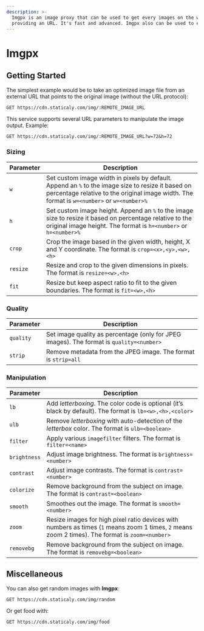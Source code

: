 ```yaml
---
description: >-
  Imgpx is an image proxy that can be used to get every images on the web by
  providing an URL. It's fast and advanced. Imgpx also can be used to edit images on the fly.
---
```


# Imgpx

## Getting Started

The simplest example would be to take an optimized image file from an external URL that points to the original image (without the URL protocol):

```text
GET https://cdn.staticaly.com/img/:REMOTE_IMAGE_URL
```

This service supports several URL parameters to manipulate the image output. Example:

```text
GET https://cdn.staticaly.com/img/:REMOTE_IMAGE_URL?w=72&h=72
```

### Sizing

Parameter | Description
--------- | -----------
`w` | Set custom image width in pixels by default. Append an `%` to the image size to resize it based on percentage relative to the original image width. The format is `w=<number>` or `w=<number>%`
`h` | Set custom image height. Append an `%` to the image size to resize it based on percentage relative to the original image height. The format is `h=<number>` or `h=<number>%`
`crop` | Crop the image based in the given width, height, X and Y coordinate. The format is `crop=<x>,<y>,<w>,<h>`
`resize` | Resize and crop to the given dimensions in pixels. The format is `resize=<w>,<h>`
`fit` | Resize but keep aspect ratio to fit to the given boundaries. The format is `fit=<w>,<h>`

### Quality

Parameter | Description
--------- | -----------
`quality` | Set image quality as percentage (only for JPEG images). The format is `quality=<number>`
`strip` | Remove metadata from the JPEG image. The format is `strip=all`

### Manipulation

Parameter | Description
--------- | -----------
`lb` | Add _letterboxing_. The color code is optional (it’s black by default). The format is `lb=<w>,<h>,<color>`
`ulb` | Remove _letterboxing_ with auto-detection of the _letterbox_ color. The format is `ulb=<boolean>`
`filter` | Apply various `imagefilter` filters. The format is `filter=<name>`
`brightness` | Adjust image brightness. The format is `brightness=<number>`
`contrast` | Adjust image contrasts. The format is `contrast=<number>`
`colorize` | Remove background from the subject on image. The format is `contrast=<boolean>`
`smooth` | Smoothes out the image. The format is `smooth=<number>`
`zoom` | Resize images for high pixel ratio devices with numbers as times (`1` means zoom 1 times, `2` means zoom 2 times). The format is `zoom=<number>`
`removebg` | Remove background from the subject on image. The format is `removebg=<boolean>`

## Miscellaneous

You can also get random images with **Imgpx**:

```text
GET https://cdn.staticaly.com/img/random
```

Or get food with:

```text
GET https://cdn.staticaly.com/img/food
```

